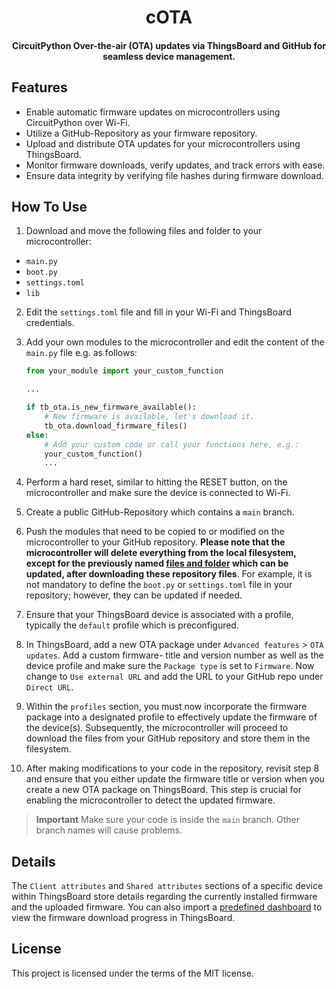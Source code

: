 <h1 align="center">
cOTA
  <br>
</h1>

<h4 align="center">
CircuitPython Over-the-air (OTA) updates via ThingsBoard and GitHub for seamless device management.   
<br>
 </h4>

## Features
-   Enable automatic firmware updates on microcontrollers using CircuitPython over Wi-Fi.
-   Utilize a GitHub-Repository as your firmware repository.
-   Upload and distribute OTA updates for your microcontrollers using ThingsBoard.
-   Monitor firmware downloads, verify updates, and track errors with ease.
-   Ensure data integrity by verifying file hashes during firmware download.

## How To Use

1. Download and move the following files and folder to your microcontroller:

<a name="repofiles"></a>

* `main.py` 
* `boot.py` 
* `settings.toml`
* `lib` 

2. Edit the `settings.toml` file and fill in your Wi-Fi and ThingsBoard credentials.
3. Add your own modules to the microcontroller and edit the content of the `main.py` file e.g. as follows:
   
	```py
	from your_module import your_custom_function
	
	...
	
	if tb_ota.is_new_firmware_available():
	    # New firmware is available, let's download it.
	    tb_ota.download_firmware_files()
	else:
	    # Add your custom code or call your functions here, e.g.:
	    your_custom_function()
	    ...
	```
 
4. Perform a hard reset, similar to hitting the RESET button, on the microcontroller and make sure the device is connected to Wi-Fi.
5. Create a public GitHub-Repository which contains a `main` branch.
6. Push the modules that need to be copied to or modified on the microcontroller to your GitHub repository. **Please note that the microcontroller will delete everything from the local filesystem, except for the previously named [files and folder](#repofiles) which can be updated, after downloading these repository files**. For example, it is not mandatory to define the `boot.py` or `settings.toml` file in your repository; however, they can be updated if needed.
8. Ensure that your ThingsBoard device is associated with a profile, typically the `default` profile which is preconfigured.
9. In ThingsBoard, add a new OTA package under `Advanced features` > `OTA updates`. Add a custom firmware- title and version number as well as the device profile and make sure the `Package type` is set to `Firmware`. Now change to `Use external URL` and add the URL to your GitHub repo under `Direct URL`.
10. Within the `profiles` section, you must now incorporate the firmware package into a designated profile to effectively update the firmware of the device(s). Subsequently, the microcontroller will proceed to download the files from your GitHub repository and store them in the filesystem.
11. After making modifications to your code in the repository, revisit step 8 and ensure that you either update the firmware title or version when you create a new OTA package on ThingsBoard. This step is crucial for enabling the microcontroller to detect the updated firmware.

> **Important**
> Make sure your code is inside the `main` branch. Other branch names will cause problems.

## Details

The `Client attributes` and `Shared attributes` sections of a specific device within ThingsBoard store details regarding the currently installed firmware and the uploaded firmware.
You can also import a [predefined dashboard](https://github.com/thingsboard/thingsboard/blob/master/application/src/main/data/json/demo/dashboards/firmware.json) to view the firmware download progress in ThingsBoard.

## License

This project is licensed under the terms of the MIT license.
